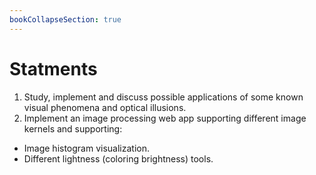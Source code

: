 ```yaml
---
bookCollapseSection: true
---
```


# Statments
1. Study, implement and discuss possible applications of some known visual phenomena and optical illusions.
2. Implement an image processing web app supporting different image kernels and supporting:

 * Image histogram visualization.
 * Different lightness (coloring brightness) tools.
